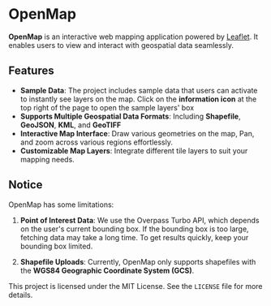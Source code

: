 # OpenMap

**OpenMap** is an interactive web mapping application powered by [Leaflet](https://leafletjs.com/). It enables users to view and interact with geospatial data seamlessly.

## Features
- **Sample Data**: The project includes sample data that users can activate to instantly see layers on the map. Click on the **information icon** at the top right of the page to open the sample layers' box
- **Supports Multiple Geospatial Data Formats**: Including **Shapefile**, **GeoJSON**, **KML**, and **GeoTIFF**
- **Interactive Map Interface**: Draw various geometries on the map, Pan, and zoom across various regions effortlessly.
- **Customizable Map Layers**: Integrate different tile layers to suit your mapping needs.

## Notice

OpenMap has some limitations:

1. **Point of Interest Data**: We use the Overpass Turbo API, which depends on the user's current bounding box. If the bounding box is too large, fetching data may take a long time. To get results quickly, keep your bounding box limited.

2. **Shapefile Uploads**: Currently, OpenMap only supports shapefiles with the **WGS84 Geographic Coordinate System (GCS)**.

This project is licensed under the MIT License. See the `LICENSE` file for more details.

